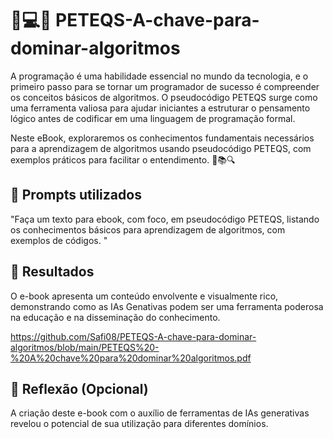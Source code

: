 # 🔑💻🚀 PETEQS-A-chave-para-dominar-algoritmos
A programação é uma habilidade essencial no mundo da tecnologia, e o primeiro passo para se tornar um programador de sucesso é compreender os conceitos básicos de algoritmos. O pseudocódigo PETEQS surge como uma ferramenta valiosa para ajudar iniciantes a estruturar o pensamento lógico antes de codificar em uma linguagem de programação formal.

Neste eBook, exploraremos os conhecimentos fundamentais necessários para a aprendizagem de algoritmos usando pseudocódigo PETEQS, com exemplos práticos para facilitar o entendimento. 🎯📚🔍

## 🧐 Prompts utilizados
"Faça um texto para ebook, com foco, em pseudocódigo PETEQS, listando os conhecimentos básicos para aprendizagem de algoritmos, com exemplos de códigos. "

## 🚀 Resultados
O e-book apresenta um conteúdo envolvente e visualmente rico, demonstrando como as IAs Genativas podem ser uma ferramenta poderosa na educação e na disseminação do conhecimento.

https://github.com/Safi08/PETEQS-A-chave-para-dominar-algoritmos/blob/main/PETEQS%20-%20A%20chave%20para%20dominar%20algoritmos.pdf


## 💭 Reflexão (Opcional)
A criação deste e-book com o auxílio de ferramentas de IAs generativas revelou o potencial de sua utilização para diferentes domínios.

